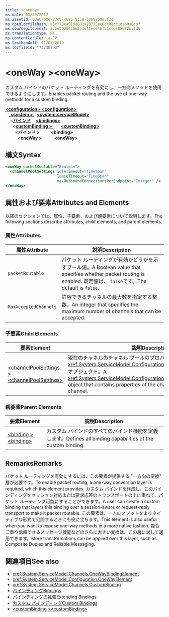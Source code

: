 ```yaml
---
title: <oneWay>
ms.date: 03/30/2017
ms.assetid: 00e67e0e-77c0-4695-9138-c0997b0e5f3c
ms.openlocfilehash: a5c773ea91de882920775ac8dc0ecc1da68a6c9f
ms.sourcegitcommit: 22be09204266253d45ece46f51cc6f080f2b3fd6
ms.translationtype: MT
ms.contentlocale: ja-JP
ms.lasthandoff: 11/07/2019
ms.locfileid: "73738792"
---
```

# <a name="oneway"></a><span data-ttu-id="e9926-101">\<oneWay ></span><span class="sxs-lookup"><span data-stu-id="e9926-101">\<oneWay></span></span>
<span data-ttu-id="e9926-102">カスタム バインドのパケット ルーティングを有効にし、一方向メソッドを使用できるようにします。</span><span class="sxs-lookup"><span data-stu-id="e9926-102">Enables packet routing and the use of one-way methods for a custom binding.</span></span>  
  
<span data-ttu-id="e9926-103">[ **\<configuration>** ](../configuration-element.md)</span><span class="sxs-lookup"><span data-stu-id="e9926-103">[**\<configuration>**](../configuration-element.md)</span></span>\
<span data-ttu-id="e9926-104">&nbsp; &nbsp;[ **\<system >** ](system-servicemodel.md) </span><span class="sxs-lookup"><span data-stu-id="e9926-104">&nbsp;&nbsp;[**\<system.serviceModel>**](system-servicemodel.md)</span></span>\
<span data-ttu-id="e9926-105">&nbsp;&nbsp;&nbsp;&nbsp;\<[**バインド**](bindings.md)</span><span class="sxs-lookup"><span data-stu-id="e9926-105">&nbsp;&nbsp;&nbsp;&nbsp;[**\<bindings>**](bindings.md)</span></span>\
<span data-ttu-id="e9926-106">&nbsp;&nbsp;&nbsp;&nbsp;&nbsp;&nbsp;\<[**customBinding >** ](custombinding.md)</span><span class="sxs-lookup"><span data-stu-id="e9926-106">&nbsp;&nbsp;&nbsp;&nbsp;&nbsp;&nbsp;[**\<customBinding>**](custombinding.md)</span></span>\
<span data-ttu-id="e9926-107">&nbsp;&nbsp;&nbsp;&nbsp;&nbsp;&nbsp;&nbsp;&nbsp;\<**バインド >** </span><span class="sxs-lookup"><span data-stu-id="e9926-107">&nbsp;&nbsp;&nbsp;&nbsp;&nbsp;&nbsp;&nbsp;&nbsp;**\<binding>**</span></span>\
<span data-ttu-id="e9926-108">&nbsp;&nbsp;&nbsp;&nbsp;&nbsp;&nbsp;&nbsp;&nbsp;&nbsp;&nbsp;\<**oneWay >**</span><span class="sxs-lookup"><span data-stu-id="e9926-108">&nbsp;&nbsp;&nbsp;&nbsp;&nbsp;&nbsp;&nbsp;&nbsp;&nbsp;&nbsp;**\<oneWay>**</span></span>  
  
## <a name="syntax"></a><span data-ttu-id="e9926-109">構文</span><span class="sxs-lookup"><span data-stu-id="e9926-109">Syntax</span></span>  
  
```xml  
<oneWay packetRoutable="Boolean">
  <channelPoolSettings idleTimeout="TimeSpan"
                       leaseTimeout="TimeSpan"
                       maxOutboundConnectionsPerEndpoint="Integer" />
</oneWay>
```  
  
## <a name="attributes-and-elements"></a><span data-ttu-id="e9926-110">属性および要素</span><span class="sxs-lookup"><span data-stu-id="e9926-110">Attributes and Elements</span></span>  
 <span data-ttu-id="e9926-111">以降のセクションでは、属性、子要素、および親要素について説明します。</span><span class="sxs-lookup"><span data-stu-id="e9926-111">The following sections describe attributes, child elements, and parent elements.</span></span>  
  
### <a name="attributes"></a><span data-ttu-id="e9926-112">属性</span><span class="sxs-lookup"><span data-stu-id="e9926-112">Attributes</span></span>  
  
|<span data-ttu-id="e9926-113">属性</span><span class="sxs-lookup"><span data-stu-id="e9926-113">Attribute</span></span>|<span data-ttu-id="e9926-114">説明</span><span class="sxs-lookup"><span data-stu-id="e9926-114">Description</span></span>|  
|---------------|-----------------|  
|`packetRoutable`|<span data-ttu-id="e9926-115">パケット ルーティングが有効かどうかを示すブール値。</span><span class="sxs-lookup"><span data-stu-id="e9926-115">A Boolean value that specifies whether packet routing is enabled.</span></span> <span data-ttu-id="e9926-116">既定値は、 `false`です。</span><span class="sxs-lookup"><span data-stu-id="e9926-116">The default is `false`.</span></span>|  
|`MaxAcceptedChannels`|<span data-ttu-id="e9926-117">許容できるチャネルの最大数を指定する整数。</span><span class="sxs-lookup"><span data-stu-id="e9926-117">An integer that specifies the maximum number of channels that can be accepted.</span></span>|  
  
### <a name="child-elements"></a><span data-ttu-id="e9926-118">子要素</span><span class="sxs-lookup"><span data-stu-id="e9926-118">Child Elements</span></span>  
  
|<span data-ttu-id="e9926-119">要素</span><span class="sxs-lookup"><span data-stu-id="e9926-119">Element</span></span>|<span data-ttu-id="e9926-120">説明</span><span class="sxs-lookup"><span data-stu-id="e9926-120">Description</span></span>|  
|-------------|-----------------|  
|[<span data-ttu-id="e9926-121">\<channelPoolSettings ></span><span class="sxs-lookup"><span data-stu-id="e9926-121">\<channelPoolSettings></span></span>](channelpoolsettings.md)|<span data-ttu-id="e9926-122">現在のチャネルのチャネル プールのプロパティを格納する <xref:System.ServiceModel.Configuration.ChannelPoolSettingsElement> オブジェクト。</span><span class="sxs-lookup"><span data-stu-id="e9926-122">A <xref:System.ServiceModel.Configuration.ChannelPoolSettingsElement> object that contains properties of the channel pool for the current channel.</span></span>|  
  
### <a name="parent-elements"></a><span data-ttu-id="e9926-123">親要素</span><span class="sxs-lookup"><span data-stu-id="e9926-123">Parent Elements</span></span>  
  
|<span data-ttu-id="e9926-124">要素</span><span class="sxs-lookup"><span data-stu-id="e9926-124">Element</span></span>|<span data-ttu-id="e9926-125">説明</span><span class="sxs-lookup"><span data-stu-id="e9926-125">Description</span></span>|  
|-------------|-----------------|  
|[<span data-ttu-id="e9926-126">\<binding ></span><span class="sxs-lookup"><span data-stu-id="e9926-126">\<binding></span></span>](bindings.md)|<span data-ttu-id="e9926-127">カスタム バインドのすべてのバインド機能を定義します。</span><span class="sxs-lookup"><span data-stu-id="e9926-127">Defines all binding capabilities of the custom binding.</span></span>|  
  
## <a name="remarks"></a><span data-ttu-id="e9926-128">Remarks</span><span class="sxs-lookup"><span data-stu-id="e9926-128">Remarks</span></span>  
 <span data-ttu-id="e9926-129">パケット ルーティングを有効にするには、この要素が提供する "一方向の変換" 層が必要です。</span><span class="sxs-lookup"><span data-stu-id="e9926-129">To enable packet routing, a one-way conversion layer is required, which this element provides.</span></span> <span data-ttu-id="e9926-130">カスタム バインドを作成し、このバインディングをセッション対応または要求応答のトランスポートの上に重ねて、パケット ルーティング可能にすることができます。</span><span class="sxs-lookup"><span data-stu-id="e9926-130">A user can create a custom binding that layers this binding over a session-aware or request-reply transport to make it packet routable.</span></span> <span data-ttu-id="e9926-131">この要素は、一方向メソッドをよりネイティブな形式で公開するときにも役に立ちます。</span><span class="sxs-lookup"><span data-stu-id="e9926-131">This element is also useful when you want to expose one-way methods in a more native fashion.</span></span> <span data-ttu-id="e9926-132">複合二重や信頼できるメッセージ機能などのさらに大きい変換は、この層に対して適用できます。</span><span class="sxs-lookup"><span data-stu-id="e9926-132">More transformations can be applied over this layer, such as Composite Duplex and Reliable Messaging.</span></span>  
  
## <a name="see-also"></a><span data-ttu-id="e9926-133">関連項目</span><span class="sxs-lookup"><span data-stu-id="e9926-133">See also</span></span>

- <xref:System.ServiceModel.Channels.OneWayBindingElement>
- <xref:System.ServiceModel.Configuration.OneWayElement>
- <xref:System.ServiceModel.Channels.CustomBinding>
- [<span data-ttu-id="e9926-134">バインディング</span><span class="sxs-lookup"><span data-stu-id="e9926-134">Bindings</span></span>](../../../wcf/bindings.md)
- [<span data-ttu-id="e9926-135">バインディングの拡張</span><span class="sxs-lookup"><span data-stu-id="e9926-135">Extending Bindings</span></span>](../../../wcf/extending/extending-bindings.md)
- [<span data-ttu-id="e9926-136">カスタム バインディング</span><span class="sxs-lookup"><span data-stu-id="e9926-136">Custom Bindings</span></span>](../../../wcf/extending/custom-bindings.md)
- [<span data-ttu-id="e9926-137">\<customBinding ></span><span class="sxs-lookup"><span data-stu-id="e9926-137">\<customBinding></span></span>](custombinding.md)
